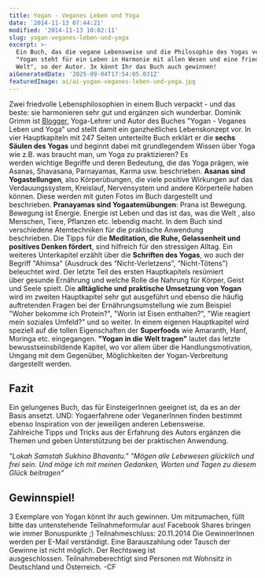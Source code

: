 ```yaml
---
title: Yogan - Veganes Leben und Yoga
date: '2014-11-13 07:44:21'
modified: '2014-11-13 10:02:11'
slug: yogan-veganes-leben-und-yoga
excerpt: >-
  Ein Buch, das die vegane Lebensweise und die Philosophie des Yogas verbindet.
  "Yogan steht für ein Leben in Harmonie mit allen Wesen und eine friedvolle
  Welt", so der Autor. 3x könnt Ihr das Buch auch gewinnen!
aiGeneratedDate: '2025-09-04T17:54:05.031Z'
featuredImage: ai/ai-yogan-veganes-leben-und-yoga.jpg
---
```


Zwei friedvolle Lebensphilosophien in einem Buch verpackt - und das beste: sie harmonieren sehr gut und ergänzen sich wunderbar. Dominik Grimm ist [Blogger](http://www.yogan-om.de/), Yoga-Lehrer und Autor des Buches "Yogan - Veganes Leben und Yoga" und stellt damit ein ganzheitliches Lebenskonzept vor. In vier Hauptkapiteln mit 247 Seiten unterteilte Buch erklärt er die **sechs Säulen des Yogas** und beginnt dabei mit grundlegendem Wissen über Yoga wie z.B. was braucht man, um Yoga zu praktizieren? Es werden wichtige Begriffe und deren Bedeutung, die das Yoga prägen, wie Asanas, Shavasana, Parnayamas, Karma usw. beschrieben. **Asanas sind Yogastellungen**, also Körperübungen, die viele positive Wirkungen auf das Verdauungssystem, Kreislauf, Nervensystem und andere Körperteile haben können. Diese werden mit guten Fotos im Buch dargestellt und beschrieben. **Pranayamas sind Yogaatemübungen**: Prana ist Bewegung. Bewegung ist Energie. Energie ist Leben und das ist das, was die Welt , also Menschen, Tiere, Pflanzen etc. lebendig macht. In dem Buch sind verschiedene Atemtechniken für die praktische Anwendung beschrieben. Die Tipps für die **Meditation, die Ruhe, Gelassenheit und positives Denken fördert**, sind hilfreich für den stressigen Alltag. Ein weiteres Unterkapitel erzählt über die **Schriften des Yogas**, wo auch der Begriff "Ahimsa" (Ausdruck des “Nicht-Verletzens”, “Nicht-Tötens") beleuchtet wird. Der letzte Teil des ersten Hauptkapitels resümiert über gesunde Ernährung und welche Rolle die Nahrung für Körper, Geist und Seele spielt. Die **alltägliche und praktische Umsetzung von Yogan** wird im zweiten Hauptkapitel sehr gut ausgeführt und ebenso die häufig auftretenden Fragen bei der Ernährungsumstellung wie zum Beispiel "Woher bekomme ich Protein?", "Worin ist Eisen enthalten?", "Wie reagiert mein soziales Umfeld?" und so weiter. In einem eigenen Hauptkapitel wird speziell auf die tollen Eigenschaften der **Superfoods** wie Amaranth, Hanf, Moringa etc. eingegangen. **"Yogan in die Welt tragen"** lautet das letzte bewusstseinsbildende Kapitel, wo vor allem über die Handlungsmotivation, Umgang mit dem Gegenüber, Möglichkeiten der Yogan-Verbreitung dargestellt werden.

## Fazit

Ein gelungenes Buch, das für EinsteigerInnen geeignet ist, da es an der Basis ansetzt. UND: Yogaerfahrene oder VeganerInnen finden bestimmt ebenso Inspiration von der jeweiligen anderen Lebensweise. Zahlreiche Tipps und Tricks aus der Erfahrung des Autors ergänzen die Themen und geben Unterstützung bei der praktischen Anwendung.

_"Lokah Samstah Sukhino Bhavantu."_ _"Mögen alle Lebewesen glücklich und frei sein. Und möge ich mit meinen Gedanken, Worten und Tagen zu diesem Glück beitragen"_

## Gewinnspiel!

3 Exemplare von Yogan könnt Ihr auch gewinnen. Um mitzumachen, füllt bitte das untenstehende Teilnahmeformular aus! Facebook Shares bringen wie immer Bonuspunkte ;) Teilnahmeschluss: 20.11.2014 Die GewinnerInnen werden per E-Mail verständigt. Eine Barauszahlung oder Tausch der Gewinne ist nicht möglich. Der Rechtsweg ist ausgeschlossen. Teilnahmeberechtigt sind Personen mit Wohnsitz in Deutschland und Österreich. -CF
